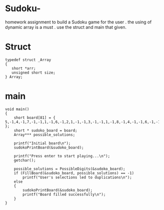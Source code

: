 # Sudoku-
homework assignment to build a Sudoku game for the user .
the using of dynamic array is a must .
use the struct and main that given.

# Struct
 ```
typedef struct _Array
{
	short *arr;
	unsigned short size;
} Array;
```
# main

```
void main()
{
	short board[81] = { 5,-1,4,-1,7,-1,-1,1,-1,6,-1,2,1,-1,-1,3,-1,-1,1,-1,8,-1,4,-1,-1,6,-1,-1,5,-1,-1,6,-1,-1,2,-1,-1,2,-1,8,-1,3,-1,-1,-1,-1,-1,-1,-1,-1,4,-1,5,6,-1,6,1,5,3,7,2,8,4,-1,8,7,-1,1,9,-1,3,-1,-1,-1,-1,2,8,-1,-1,-1,9 };
	short * sudoko_board = board;
	Array*** possible_solutions;

	printf("Initial board\n");
	sudokoPrintBoard(&sudoko_board);

	printf("Press enter to start playing...\n");
	getchar();

	possible_solutions = PossibleDigits(&sudoko_board);
	if (FillBoard(&sudoko_board, possible_solutions) == -1)
		printf("User's selections led to duplications\n");
	else
	{
		sudokoPrintBoard(&sudoko_board);
		printf("Board filled successfully\n");
	}
}
```
